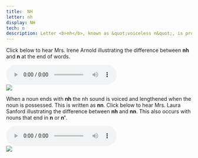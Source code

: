 ```yaml
---
title:  NH
letter: nh
display: NH
tech: n
description: Letter <b>nh</b>, known as &quot;voiceless n&quot;, is pronounced with the tongue in the same place as for letter <b>n</b> except that the vocal cords are not vibrating. Like <b>n</b>, air flows out through the nose rather than the mouth. This sound occurs only at the end of a syllable.
---
```





Click below to hear Mrs. Irene Arnold illustrating the difference between <b>nh</b> and <b>n</b> at the end of words.


<div class="audiobox">
<div class="audio">
<audio controls src="{{ site.baseurl }}/assets/audio/nh_n_comp.mp3" type="audio/mpeg">Your browser does not support the audio element.</audio>
</div>
<div class="text">
<img src="{{ site.baseurl }}/assets/gif/nh_n_comp.gif" border="0" />
</div>
</div>


When a noun ends with <b>nh</b> the nh sound is voiced and lengthened when the noun is possessed. This is written as <b>nn</b>. Click below to hear Mrs. Laura Sanford illustrating the difference between <b>nh</b> and <b>nn</b>. This also occurs with nouns that end in <b>n</b> or <b>n'</b>.

<div class="audiobox">
<div class="audio">
<audio controls src="{{ site.baseurl }}/assets/audio/heavy_n_cmp2.mp3" type="audio/mpeg">Your browser does not support the audio element.</audio>
</div>
<div class="text">
<img src="{{ site.baseurl }}/assets/gif/heavy_n_cmp2.gif" border="0" />
</div>
</div>
		